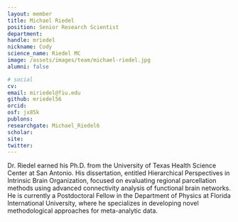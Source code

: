 ```yaml
---
layout: member
title: Michael Riedel
position: Senior Research Scientist
department:
handle: mriedel
nickname: Cody
science_name: Riedel MC
image: /assets/images/team/michael-riedel.jpg
alumni: false

# social
cv:
email: miriedel@fiu.edu
github: mriedel56
orcid:
osf: jx85k
publons:
researchgate: Michael_Riedel6
scholar:
site:
twitter:
---
```


Dr. Riedel earned his Ph.D. from the University of Texas Health Science Center at San Antonio. His dissertation, entitled Hierarchical Perspectives in Intrinsic Brain Organization, focused on evaluating regional parcellation methods using advanced connectivity analysis of functional brain networks. He is currently a Postdoctoral Fellow in the Department of Physics at Florida International University, where he specializes in developing novel methodological approaches for meta-analytic data.
